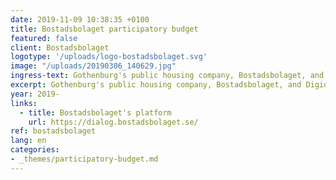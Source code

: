 ```yaml
---
date: 2019-11-09 10:38:35 +0100
title: Bostadsbolaget participatory budget
featured: false
client: Bostadsbolaget
logotype: '/uploads/logo-bostadsbolaget.svg'
image: "/uploads/20190306_140629.jpg"
ingress-text: Gothenburg's public housing company, Bostadsbolaget, and Digidem Lab creates the first participatory budget process for tenants in the Nordic countries.
excerpt: Gothenburg's public housing company, Bostadsbolaget, and Digidem Lab creates the first participatory budget process for tenants in the Nordic countries.
year: 2019-
links:
  - title: Bostadsbolaget's platform
    url: https://dialog.bostadsbolaget.se/
ref: bostadsbolaget
lang: en
categories:
- _themes/participatory-budget.md
---
```


